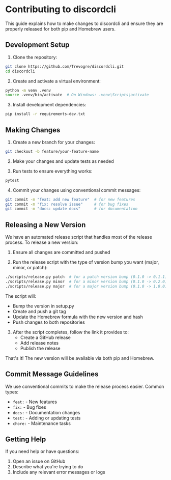 # Contributing to discordcli

This guide explains how to make changes to discordcli and ensure they are properly released for both pip and Homebrew users.

## Development Setup

1. Clone the repository:
```bash
git clone https://github.com/Trevogre/discordcli.git
cd discordcli
```

2. Create and activate a virtual environment:
```bash
python -m venv .venv
source .venv/bin/activate  # On Windows: .venv\Scripts\activate
```

3. Install development dependencies:
```bash
pip install -r requirements-dev.txt
```

## Making Changes

1. Create a new branch for your changes:
```bash
git checkout -b feature/your-feature-name
```

2. Make your changes and update tests as needed

3. Run tests to ensure everything works:
```bash
pytest
```

4. Commit your changes using conventional commit messages:
```bash
git commit -m "feat: add new feature"  # for new features
git commit -m "fix: resolve issue"     # for bug fixes
git commit -m "docs: update docs"      # for documentation
```

## Releasing a New Version

We have an automated release script that handles most of the release process. To release a new version:

1. Ensure all changes are committed and pushed

2. Run the release script with the type of version bump you want (major, minor, or patch):
```bash
./scripts/release.py patch  # for a patch version bump (0.1.0 -> 0.1.1)
./scripts/release.py minor  # for a minor version bump (0.1.0 -> 0.2.0)
./scripts/release.py major  # for a major version bump (0.1.0 -> 1.0.0)
```

The script will:
- Bump the version in setup.py
- Create and push a git tag
- Update the Homebrew formula with the new version and hash
- Push changes to both repositories

3. After the script completes, follow the link it provides to:
   - Create a GitHub release
   - Add release notes
   - Publish the release

That's it! The new version will be available via both pip and Homebrew.

## Commit Message Guidelines

We use conventional commits to make the release process easier. Common types:

- `feat:` - New features
- `fix:` - Bug fixes
- `docs:` - Documentation changes
- `test:` - Adding or updating tests
- `chore:` - Maintenance tasks

## Getting Help

If you need help or have questions:
1. Open an issue on GitHub
2. Describe what you're trying to do
3. Include any relevant error messages or logs 